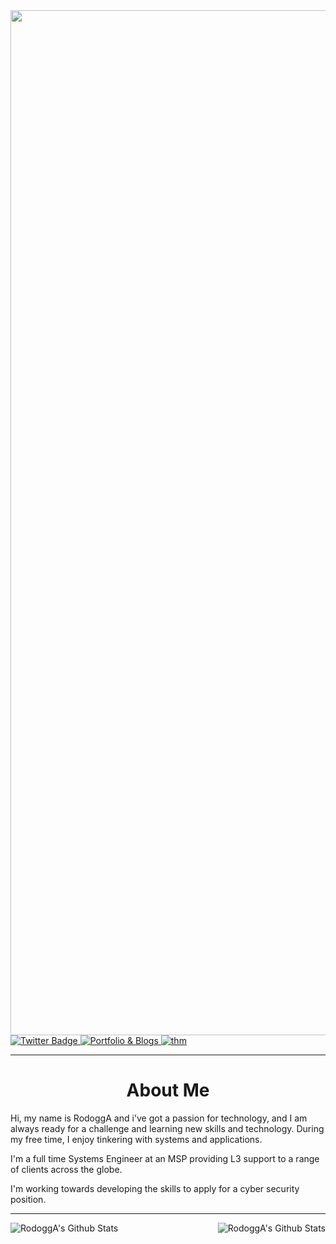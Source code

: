 <div id="header" align="center">
  <img src="https://i.imgur.com/yOmmj8M.jpg" width="1640"/>
</div>

<div id="badges">
  <a href=https://twitter.com/rodogga>
    <img src="https://img.shields.io/badge/Twitter-blue?style=for-the-badge&logo=twitter&logoColor=white" alt="Twitter Badge"/>
  </a>
    <a href=https://rodogga.tech>
    <img src="https://img.shields.io/badge/Portfolio-blueviolet?style=for-the-badge&logo=aboutdotme&logoColor=white" alt="Portfolio & Blogs"/>
  </a>
    </a>
    <a href=https://tryhackme.com/p/RodoggA>
    <img src="https://img.shields.io/badge/tryhackme-red?style=for-the-badge&logo=tryhackme&logoColor=white" alt="thm"/>
  </a>
</div>

---

<h1>
  <div id="title" align="center"> 
    About Me
  </div>
</h1>

Hi, my name is RodoggA and i've got a passion for technology, and I am always ready for a challenge and learning new skills and technology. During my free time, I enjoy tinkering with systems and applications.

I'm a full time Systems Engineer at an MSP providing L3 support to a range of clients across the globe.

I'm working towards developing the skills to apply for a cyber security position.

----

<img align="left" alt="RodoggA's Github Stats" src="https://github-readme-stats-five-khaki.vercel.app/api?username=RodoggA&theme=prussian&show_icons=true&count_private=true"/>

<img align="right" alt="RodoggA's Github Stats" src="https://github-readme-stats-five-khaki.vercel.app/api/top-langs/?username=RodoggA&layout=compact)](https://github.com/anuraghazra/github-readme-stats)" />

